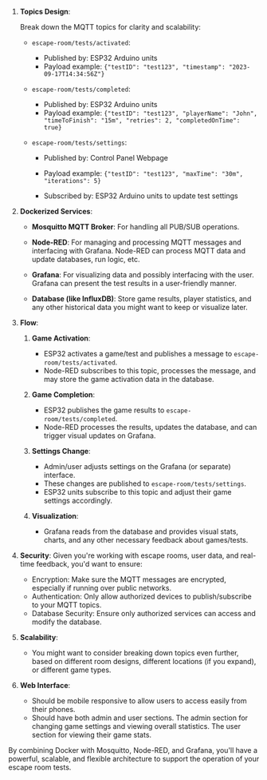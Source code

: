 1. **Topics Design**:

   Break down the MQTT topics for clarity and scalability:

   - `escape-room/tests/activated`: 
     - Published by: ESP32 Arduino units
     - Payload example: `{"testID": "test123", "timestamp": "2023-09-17T14:34:56Z"}`

   - `escape-room/tests/completed`: 
     - Published by: ESP32 Arduino units
     - Payload example: `{"testID": "test123", "playerName": "John", "timeToFinish": "15m", "retries": 2, "completedOnTime": true}`

   - `escape-room/tests/settings`: 
     - Published by: Control Panel Webpage
     - Payload example: `{"testID": "test123", "maxTime": "30m", "iterations": 5}`
     
     - Subscribed by: ESP32 Arduino units to update test settings

2. **Dockerized Services**:

   - **Mosquitto MQTT Broker**: For handling all PUB/SUB operations.
     
   - **Node-RED**: For managing and processing MQTT messages and interfacing with Grafana. Node-RED can process MQTT data and update databases, run logic, etc.

   - **Grafana**: For visualizing data and possibly interfacing with the user. Grafana can present the test results in a user-friendly manner.

   - **Database (like InfluxDB)**: Store game results, player statistics, and any other historical data you might want to keep or visualize later.

3. **Flow**:

   1. **Game Activation**:
      - ESP32 activates a game/test and publishes a message to `escape-room/tests/activated`.
      - Node-RED subscribes to this topic, processes the message, and may store the game activation data in the database.
   
   2. **Game Completion**:
      - ESP32 publishes the game results to `escape-room/tests/completed`.
      - Node-RED processes the results, updates the database, and can trigger visual updates on Grafana.

   3. **Settings Change**:
      - Admin/user adjusts settings on the Grafana (or separate) interface.
      - These changes are published to `escape-room/tests/settings`.
      - ESP32 units subscribe to this topic and adjust their game settings accordingly.

   4. **Visualization**:
      - Grafana reads from the database and provides visual stats, charts, and any other necessary feedback about games/tests.

4. **Security**:
   Given you're working with escape rooms, user data, and real-time feedback, you'd want to ensure:
   
   - Encryption: Make sure the MQTT messages are encrypted, especially if running over public networks.
   - Authentication: Only allow authorized devices to publish/subscribe to your MQTT topics.
   - Database Security: Ensure only authorized services can access and modify the database.

5. **Scalability**:
   
   - You might want to consider breaking down topics even further, based on different room designs, different locations (if you expand), or different game types.

6. **Web Interface**:
   
   - Should be mobile responsive to allow users to access easily from their phones.
   - Should have both admin and user sections. The admin section for changing game settings and viewing overall statistics. The user section for viewing their game stats.

By combining Docker with Mosquitto, Node-RED, and Grafana, you'll have a powerful, scalable, and flexible architecture to support the operation of your escape room tests.
